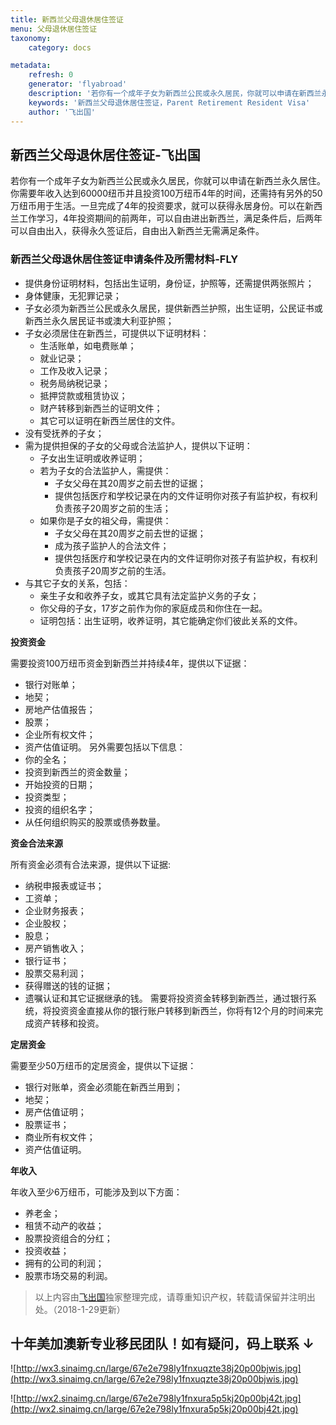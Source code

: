 ```yaml
---
title: 新西兰父母退休居住签证
menu: 父母退休居住签证
taxonomy:
    category: docs

metadata:
    refresh: 0
    generator: 'flyabroad'
    description: '若你有一个成年子女为新西兰公民或永久居民，你就可以申请在新西兰永久居住。你需要年收入达到60000纽币并且投资100万纽币4年的时间，还需持有另外的50万纽币用于生活。一旦完成了4年的投资要求，就可以获得永居身份。可以在新西兰工作学习，4年投资期间的前两年，可以自由进出新西兰，满足条件后，后两年可以自由出入，获得永久签证后，自由出入新西兰无需满足条件。'
    keywords: '新西兰父母退休居住签证，Parent Retirement Resident Visa'
    author: '飞出国'
---
```


## 新西兰父母退休居住签证-飞出国

若你有一个成年子女为新西兰公民或永久居民，你就可以申请在新西兰永久居住。你需要年收入达到60000纽币并且投资100万纽币4年的时间，还需持有另外的50万纽币用于生活。一旦完成了4年的投资要求，就可以获得永居身份。可以在新西兰工作学习，4年投资期间的前两年，可以自由进出新西兰，满足条件后，后两年可以自由出入，获得永久签证后，自由出入新西兰无需满足条件。

### 新西兰父母退休居住签证申请条件及所需材料-FLY

* 提供身份证明材料，包括出生证明，身份证，护照等，还需提供两张照片；
* 身体健康，无犯罪记录；
* 子女必须为新西兰公民或永久居民，提供新西兰护照，出生证明，公民证书或新西兰永久居民证书或澳大利亚护照；
* 子女必须居住在新西兰，可提供以下证明材料：
    * 生活账单，如电费账单；
    * 就业记录；
    * 工作及收入记录；
    * 税务局纳税记录；
    * 抵押贷款或租赁协议；
    * 财产转移到新西兰的证明文件；
    * 其它可以证明在新西兰居住的文件。
* 没有受抚养的子女；
* 需为提供担保的子女的父母或合法监护人，提供以下证明：
    * 子女出生证明或收养证明；
    * 若为子女的合法监护人，需提供：
        * 子女父母在其20周岁之前去世的证据；
        * 提供包括医疗和学校记录在内的文件证明你对孩子有监护权，有权利负责孩子20周岁之前的生活；
    * 如果你是子女的祖父母，需提供：
        * 子女父母在其20周岁之前去世的证据；
        * 成为孩子监护人的合法文件；
        * 提供包括医疗和学校记录在内的文件证明你对孩子有监护权，有权利负责孩子20周岁之前的生活。
* 与其它子女的关系，包括：
    * 亲生子女和收养子女，或其它具有法定监护义务的子女；
    * 你父母的子女，17岁之前作为你的家庭成员和你住在一起。
    * 证明包括：出生证明，收养证明，其它能确定你们彼此关系的文件。

**投资资金**

需要投资100万纽币资金到新西兰并持续4年，提供以下证据：
* 银行对账单；
* 地契；
* 房地产估值报告；
* 股票；
* 企业所有权文件；
* 资产估值证明。
另外需要包括以下信息：
* 你的全名；
* 投资到新西兰的资金数量；
* 开始投资的日期；
* 投资类型；
* 投资的组织名字；
* 从任何组织购买的股票或债券数量。

**资金合法来源**
    
所有资金必须有合法来源，提供以下证据:
* 纳税申报表或证书；
* 工资单；
* 企业财务报表；
* 企业股权；
* 股息；
* 房产销售收入；
* 银行证书；
* 股票交易利润；
* 获得赠送的钱的证据；
* 遗嘱认证和其它证据继承的钱。
需要将投资资金转移到新西兰，通过银行系统，将投资资金直接从你的银行账户转移到新西兰，你将有12个月的时间来完成资产转移和投资。

**定居资金**

需要至少50万纽币的定居资金，提供以下证据：
* 银行对账单，资金必须能在新西兰用到；
* 地契；
* 房产估值证明；
* 股票证书；
* 商业所有权文件；
* 资产估值证明。

**年收入**

年收入至少6万纽币，可能涉及到以下方面：
* 养老金；
* 租赁不动产的收益；
* 股票投资组合的分红；
* 投资收益；
* 拥有的公司的利润；
* 股票市场交易的利润。

> 以上内容由[飞出国](http://www.flyabroad.hk/)独家整理完成，请尊重知识产权，转载请保留并注明出处。（2018-1-29更新）

## 十年美加澳新专业移民团队！如有疑问，码上联系 ↓ ##

![http://wx3.sinaimg.cn/large/67e2e798ly1fnxuqzte38j20p00bjwis.jpg](http://wx3.sinaimg.cn/large/67e2e798ly1fnxuqzte38j20p00bjwis.jpg)

![http://wx2.sinaimg.cn/large/67e2e798ly1fnxura5p5kj20p00bj42t.jpg](http://wx2.sinaimg.cn/large/67e2e798ly1fnxura5p5kj20p00bj42t.jpg)